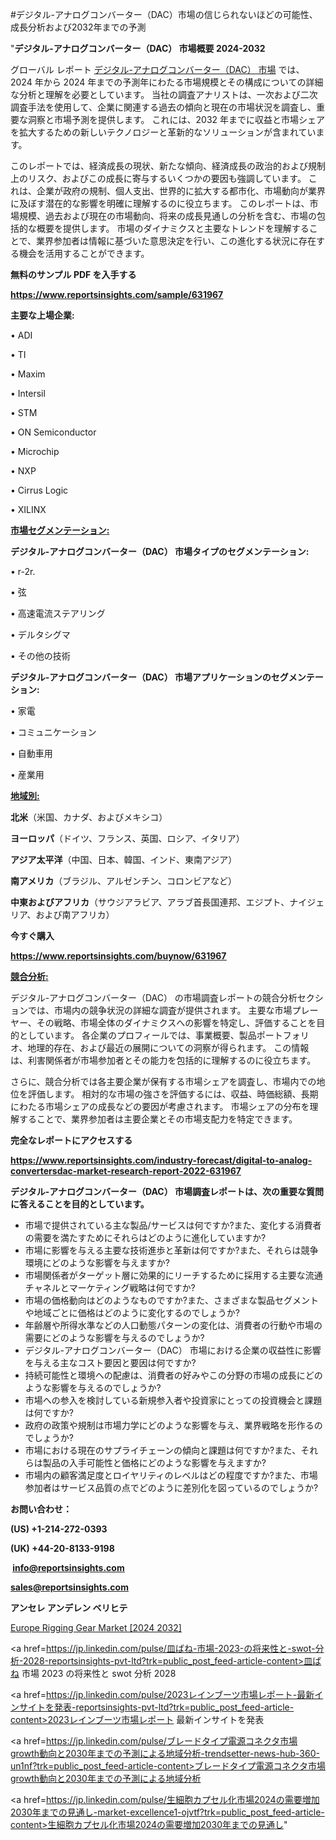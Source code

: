 #デジタル-アナログコンバーター（DAC）市場の信じられないほどの可能性、成長分析および2032年までの予測

"<strong>デジタル-アナログコンバーター（DAC） 市場概要 2024-2032</strong>

グローバル レポート <a href=https://www.reportsinsights.com/sample/631967>デジタル-アナログコンバーター（DAC） 市場</a> では、2024 年から 2024 年までの予測年にわたる市場規模とその構成についての詳細な分析と理解を必要としています。 当社の調査アナリストは、一次および二次調査手法を使用して、企業に関連する過去の傾向と現在の市場状況を調査し、重要な洞察と市場予測を提供します。 これには、2032 年までに収益と市場シェアを拡大​​するための新しいテクノロジーと革新的なソリューションが含まれています。

このレポートでは、経済成長の現状、新たな傾向、経済成長の政治的および規制上のリスク、およびこの成長に寄与するいくつかの要因も強調しています。 これは、企業が政府の規制、個人支出、世界的に拡大する都市化、市場動向が業界に及ぼす潜在的な影響を明確に理解するのに役立ちます。 このレポートは、市場規模、過去および現在の市場動向、将来の成長見通しの分析を含む、市場の包括的な概要を提供します。 市場のダイナミクスと主要なトレンドを理解することで、業界参加者は情報に基づいた意思決定を行い、この進化する状況に存在する機会を活用することができます。

<strong><b>無料のサンプル PDF を入手する</b></strong>

<a href=https://www.reportsinsights.com/sample/631967><strong><u>https://www.reportsinsights.com/sample/631967</u></strong></a>

<strong>主要な上場企業:</strong>

• ADI

• TI

• Maxim

• Intersil

• STM

• ON Semiconductor

• Microchip

• NXP

• Cirrus Logic

• XILINX

<strong><u>市場セグメンテーション</u></strong><strong><u>:</u></strong>

<strong>デジタル-アナログコンバーター（DAC） 市場タイプのセグメンテーション:</strong>

• r-2r.

• 弦

• 高速電流ステアリング

• デルタシグマ

• その他の技術

<strong>デジタル-アナログコンバーター（DAC） 市場アプリケーションのセグメンテーション:</strong>

• 家電

• コミュニケーション

• 自動車用

• 産業用

<strong><u>地域別</u></strong><strong><u>:</u></strong>

<strong>北米</strong>（米国、カナダ、およびメキシコ）

<strong>ヨーロッパ</strong>（ドイツ、フランス、英国、ロシア、イタリア）

<strong>アジア太平洋</strong>（中国、日本、韓国、インド、東南アジア）

<strong>南アメリカ</strong>（ブラジル、アルゼンチン、コロンビアなど）

<strong>中東およびアフリカ</strong>（サウジアラビア、アラブ首長国連邦、エジプト、ナイジェリア、および南アフリカ）

<strong>今すぐ購入</strong>

<a href=https://www.reportsinsights.com/buynow/631967><strong><u>https://www.reportsinsights.com/buynow/631967</u></strong></a>

<strong><u>競合分析:</u></strong>

デジタル-アナログコンバーター（DAC） の市場調査レポートの競合分析セクションでは、市場内の競争状況の詳細な調査が提供されます。 主要な市場プレーヤー、その戦略、市場全体のダイナミクスへの影響を特定し、評価することを目的としています。 各企業のプロフィールでは、事業概要、製品ポートフォリオ、地理的存在、および最近の展開についての洞察が得られます。 この情報は、利害関係者が市場参加者とその能力を包括的に理解するのに役立ちます。

さらに、競合分析では各主要企業が保有する市場シェアを調査し、市場内での地位を評価します。 相対的な市場の強さを評価するには、収益、時価総額、長期にわたる市場シェアの成長などの要因が考慮されます。 市場シェアの分布を理解することで、業界参加者は主要企業とその市場支配力を特定できます。

<strong>完全なレポートにアクセスする</strong>

<a href=https://www.reportsinsights.com/industry-forecast/digital-to-analog-convertersdac-market-research-report-2022-631967><strong><u><b>https://www.reportsinsights.com/industry-forecast/digital-to-analog-convertersdac-market-research-report-2022-631967</b></u></strong></a>

<strong><b>デジタル-アナログコンバーター（DAC） 市場調査レポートは、次の重要な質問に答えることを目的としています。</b></strong>
<ul>
  <li>市場で提供されている主な製品/サービスは何ですか?また、変化する消費者の需要を満たすためにそれらはどのように進化していますか?</li>
  <li>市場に影響を与える主要な技術進歩と革新は何ですか?また、それらは競争環境にどのような影響を与えますか?</li>
  <li>市場関係者がターゲット層に効果的にリーチするために採用する主要な流通チャネルとマーケティング戦略は何ですか?</li>
  <li>市場の価格動向はどのようなものですか?また、さまざまな製品セグメントや地域ごとに価格はどのように変化するのでしょうか?</li>
  <li>年齢層や所得水準などの人口動態パターンの変化は、消費者の行動や市場の需要にどのような影響を与えるのでしょうか?</li>
  <li>デジタル-アナログコンバーター（DAC） 市場における企業の収益性に影響を与える主なコスト要因と要因は何ですか?</li>
  <li>持続可能性と環境への配慮は、消費者の好みやこの分野の市場の成長にどのような影響を与えるのでしょうか?</li>
  <li>市場への参入を検討している新規参入者や投資家にとっての投資機会と課題は何ですか?</li>
  <li>政府の政策や規制は市場力学にどのような影響を与え、業界戦略を形作るのでしょうか?</li>
  <li>市場における現在のサプライチェーンの傾向と課題は何ですか?また、それらは製品の入手可能性と価格にどのような影響を与えますか?</li>
  <li>市場内の顧客満足度とロイヤリティのレベルはどの程度ですか?また、市場参加者はサービス品質の点でどのように差別化を図っているのでしょうか?</li>
</ul>
<strong>お問い合わせ：</strong>

<strong>(US) +1-214-272-0393</strong>

<strong>(UK) +44-20-8133-9198</strong>

<strong> </strong><a href=info@reportsinsights.com><strong><u>info@reportsinsights.com</u></strong></a>

<a href=sales@reportsinsights.com><strong><u>sales@reportsinsights.com</u></strong></a>

<strong>アンセレ アンデレン ベリヒテ</strong>

<a href=https://www.linkedin.com/pulse/europe-rigging-gear-market-latest-trends-forecasts-3p2yf/>Europe Rigging Gear Market [2024 2032]</a>

<a href=https://jp.linkedin.com/pulse/皿ばね-市場-2023-の将来性と-swot-分析-2028-reportsinsights-pvt-ltd?trk=public_post_feed-article-content>皿ばね 市場 2023 の将来性と swot 分析 2028</a>

<a href=https://jp.linkedin.com/pulse/2023レインブーツ市場レポート-最新インサイトを発表-reportsinsights-pvt-ltd?trk=public_post_feed-article-content>2023レインブーツ市場レポート 最新インサイトを発表</a>

<a href=https://jp.linkedin.com/pulse/ブレードタイプ電源コネクタ市場growth動向と2030年までの予測による地域分析-trendsetter-news-hub-360-un1nf?trk=public_post_feed-article-content>ブレードタイプ電源コネクタ市場growth動向と2030年までの予測による地域分析</a>

<a href=https://jp.linkedin.com/pulse/生細胞カプセル化市場2024の需要増加2030年までの見通し-market-excellence1-ojvtf?trk=public_post_feed-article-content>生細胞カプセル化市場2024の需要増加2030年までの見通し</a>"
